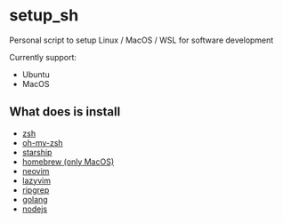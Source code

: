 # setup_sh

Personal script to setup Linux / MacOS / WSL for software development

Currently support:
- Ubuntu
- MacOS

## What does is install

- [zsh](https://zsh.sourceforge.io/)
- [oh-my-zsh](https://ohmyz.sh/)
- [starship](https://starship.rs/)
- [homebrew (only MacOS)](https://brew.sh/)
- [neovim](https://neovim.io/)
- [lazyvim](https://www.lazyvim.org/)
- [ripgrep](https://github.com/BurntSushi/ripgrep)
- [golang](https://go.dev/)
- [nodejs](https://nodejs.org)
